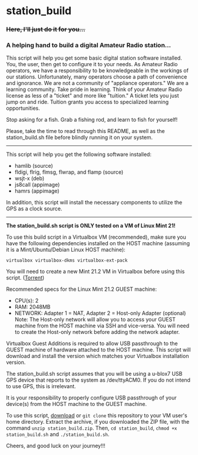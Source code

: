 # station_build
### ~~Here, I'll just do it for you...~~
### A helping hand to build a digital Amateur Radio station...

This script will help you get some basic digital station software installed. You, the user, then get to configure it to your needs. As Amateur Radio operators, we have a responsibility to be knowledgeable in the workings of our stations. Unfortunately, many operators choose a path of convenience and ignorance. We are not a community of "appliance operators." We are a learning community. Take pride in learning. Think of your Amateur Radio license as less of a "ticket" and more like "tuition." A ticket lets you just jump on and ride. Tuition grants you access to specialized learning opportunities.

Stop asking for a fish. Grab a fishing rod, and learn to fish for yourself!

Please, take the time to read through this README, as well as the station_build.sh file before blindly running it on your system.

---

This script will help you get the following software installed:
- hamlib (source)
- fldigi, flrig, flmsg, flwrap, and flamp (source)
- wsjt-x (deb) 
- js8call (appimage)
- hamrs (appimage)

In addition, this script will install the necessary components to utilize the GPS as a clock source.

---

**The station_build.sh script is ONLY tested on a VM of Linux Mint 21!**

To use this build script in a Virtualbox VM (recommended), make sure you have the following dependencies installed on the HOST machine (assuming it is a Mint/Ubuntu/Debian Linux HOST machine):

`virtualbox virtualbox-dkms virtualbox-ext-pack`

You will need to create a new Mint 21.2 VM in Virtualbox before using this script. ([Torrent](https://www.linuxmint.com/torrents/linuxmint-21.2-cinnamon-64bit.iso.torrent))

Recommended specs for the Linux Mint 21.2 GUEST machine:
- CPU(s): 2
- RAM: 2048MB
- NETWORK: Adapter 1 = NAT, Adapter 2 = Host-only Adapter (optional)
Note: The Host-only network will allow you to access your GUEST machine from the HOST machine via SSH and vice-versa. You will need to create the Host-only network before adding the network adapter.

Virtualbox Guest Additions is required to allow USB passthrough to the GUEST machine of hardware attached to the HOST machine. This script will download and install the version which matches your Virtualbox installation version.

The station_build.sh script assumes that you will be using a u-blox7 USB GPS device that reports to the system as /dev/ttyACM0. If you do not intend to use GPS, this is irrelevant.

It is your responsibility to properly configure USB passthrough of your device(s) from the HOST machine to the GUEST machine.

To use this script, [download](https://github.com/kg4vdk/station_build/archive/refs/heads/main.zip) or `git clone` this repository to your VM user's home directory. Extract the archive, if you downloaded the ZIP file, with the command `unzip station_build.zip`. Then, `cd station_build`, `chmod +x station_build.sh` and `./station_build.sh`.


Cheers, and good luck on your journey!!!
